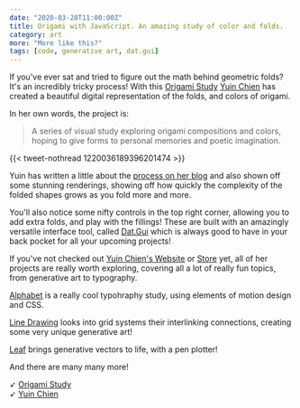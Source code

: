 ```yaml
---
date: "2020-03-28T11:00:00Z"
title: Origami with JavaScript. An amazing study of color and folds.
category: art
more: "More like this?"
tags: [code, generative art, dat.gui]
---
```


If you've ever sat and tried to figure out the math behind geometric folds? It's an incredibly tricky process! With this [Origami Study](https://yuinchien.com/projects/origami/) [Yuin Chien](https://yuinchien.com/) has created a beautiful digital representation of the folds, and colors of origami.

In her own words, the project is:

> A series of visual study exploring origami compositions and colors, hoping to give forms to personal memories and poetic imagination.

{{< tweet-nothread 1220036189396201474 >}}

<!--more-->

Yuin has written a little about the [process on her blog](https://yuinchien.com/origami-study/) and also shown off some stunning renderings, showing off how quickly the complexity of the folded shapes grows as you fold more and more.

You'll also notice some nifty controls in the top right corner, allowing you to add extra folds, and play with the fillings! These are built with an amazingly versatile interface tool, called [Dat.Gui](http://workshop.chromeexperiments.com/examples/gui/#1--Basic-Usage) which is always good to have in your back pocket for all your upcoming projects!


If you've not checked out [Yuin Chien's Website](https://yuinchien.com) or [Store](https://store.yuinchien.com/) yet, all of her projects are really worth exploring, covering all a lot of really fun topics, from generative art to typography.

[Alphabet](https://yuinchien.com/projects/alphabet/index.html) is a really cool typohraphy study, using elements of motion design and CSS.

[Line Drawing](https://yuinchien.com/line-drawing/) looks into grid systems their interlinking connections, creating some very unique generative art!

[Leaf](https://yuinchien.com/leaf/) brings generative vectors to life, with a pen plotter!

And there are many many more!

➶ [Origami Study](https://yuinchien.com/projects/origami/)  
➶ [Yuin Chien](https://yuinchien.com/)
